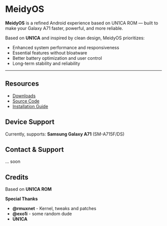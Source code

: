 # MeidyOS

**MeidyOS** is a refined Android experience based on UN1CA ROM — built to make your Galaxy A71 faster, powerful, and more reliable.

Based on **UN1CA** and inspired by clean design, MeidyOS prioritizes:
- Enhanced system performance and responsiveness
- Essential features without bloatware  
- Better battery optimization and user control
- Long-term stability and reliability

---

## Resources
- [Downloads](https://github.com/yourusername/MeidyOS-A71/releases)
- [Source Code](https://github.com/yourusername/MeidyOS-A71)
- [Installation Guide](https://github.com/yourusername/MeidyOS-A71/wiki/Installation)

## Device Support
Currently, supports: **Samsung Galaxy A71** (SM-A715F/DS)

## Contact & Support
... soon

## Credits
Based on **UN1CA ROM**

**Special Thanks**
- **@rmuxnet** - Kernel, tweaks and patches
- **@exo1i** - some random dude
- **UN1CA**
